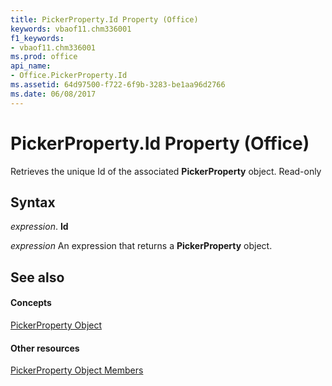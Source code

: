 ```yaml
---
title: PickerProperty.Id Property (Office)
keywords: vbaof11.chm336001
f1_keywords:
- vbaof11.chm336001
ms.prod: office
api_name:
- Office.PickerProperty.Id
ms.assetid: 64d97500-f722-6f9b-3283-be1aa96d2766
ms.date: 06/08/2017
---
```



# PickerProperty.Id Property (Office)

Retrieves the unique Id of the associated  **PickerProperty** object. Read-only


## Syntax

 _expression_. **Id**

 _expression_ An expression that returns a **PickerProperty** object.


## See also


#### Concepts


[PickerProperty Object](pickerproperty-object-office.md)
#### Other resources


[PickerProperty Object Members](pickerproperty-members-office.md)

